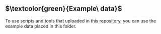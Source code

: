 ## $\textcolor{green}{Example\ data}$

To use scripts and tools that uploaded in this repository, you can use the example data placed in this folder. 
